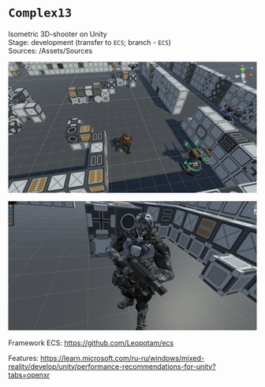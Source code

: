 # `Complex13`
Isometric 3D-shooter on Unity    
Stage: development (transfer to `ECS`; branch - `ECS`)    
Sources: /Assets/Sources  

![prototype_screen](https://github.com/Tessecrack/Complex13/blob/master/Assets/Screenshots/TestLocation.png)

![main_hero_screen](https://github.com/Tessecrack/Complex13/blob/master/Assets/Screenshots/NewMainHeroRenegade.png)
  
Framework ECS:
https://github.com/Leopotam/ecs
  
Features:
https://learn.microsoft.com/ru-ru/windows/mixed-reality/develop/unity/performance-recommendations-for-unity?tabs=openxr
